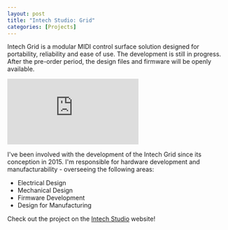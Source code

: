 ```yaml
---
layout: post
title: "Intech Studio: Grid"
categories: [Projects]
---
```

Intech Grid is a modular MIDI control surface solution designed for portability, reliability and ease of use. 
The development is still in progress. After the pre-order period, the design files and firmware will be openly available.

![Photo of the Intech Grid](https://intech.studio/res/image.php?fname=kXtthX.jpg)

I've been involved with the development of the Intech Grid since its conception in 2015. I'm responsible for hardware development and manufacturability - overseeing the following areas:

- Electrical Design
- Mechanical Design
- Firmware Development
- Design for Manufacturing

Check out the project on the [Intech Studio](https://intech.studio/p/?&page=Grid) website!
